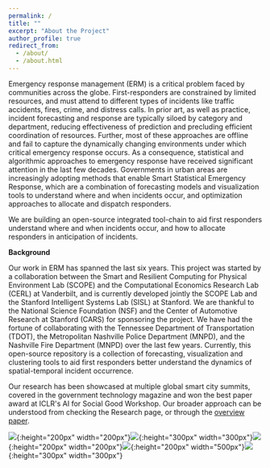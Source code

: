 ```yaml
---
permalink: /
title: ""
excerpt: "About the Project"
author_profile: true
redirect_from: 
  - /about/
  - /about.html
---
```


Emergency response management (ERM) is a critical problem faced by communities across the globe. First-responders are constrained by limited resources, and must attend to different types of incidents like traffic accidents, fires, crime, and distress calls. In prior art, as well as practice, incident forecasting and response are typically siloed by category and department, reducing effectiveness of prediction and precluding efficient coordination of resources. Further, most of these approaches are offline and fail to capture the dynamically changing environments under which critical emergency response occurs. As a consequence, statistical and algorithmic approaches to emergency response have received significant attention in the last few decades. Governments in urban areas are increasingly adopting methods that enable Smart Statistical Emergency Response, which are a combination of forecasting models and visualization tools to understand where and when incidents occur, and optimization approaches to allocate and dispatch responders. 

We are building an open-source integrated tool-chain to aid first responders understand where and when incidents occur, and how to allocate responders in anticipation of incidents.

<b>Background</b>

Our work in ERM has spanned the last six years. This project was started by a collaboration between the Smart and Resilient Computing for Physical Environment Lab (SCOPE) and the Computational Economics Research Lab (CERL) at Vanderbilt, and is currently developed jointly the SCOPE Lab and the Stanford Intelligent Systems Lab (SISL) at Stanford. We are thankful to the National Science Foundation (NSF) and the Center of Automotive Research at Stanford (CARS) for sponsoring the project. We have had the fortune of collaborating with the Tennessee Department of Transportation (TDOT), the Metropolitan Nashville Police Department (MNPD), and the Nashville Fire Department (MNPD) over the last few years. Currently, this open-source repository is a collection of forecasting, visualization and clustering tools to aid first responders better understand the dynamics of spatial-temporal incident occurrence. 

Our research has been showcased at multiple global smart city summits, covered in the government technology magazine and won the best paper award at ICLR's AI for Social Good Workshop. Our broader approach can be understood from checking the Research page, or through the [overview paper](http://statresp.github.io/files/pdfoverview.pdf).


![](http://statresp.github.io/images/vu.jpg){:height="200px" width="200px"}![](http://statresp.github.io/images/stanford.png){:height="300px" width="300px"}![](http://statresp.github.io/images/isisLogo.png){:height="200px" width="200px"}![](http://statresp.github.io/images/CARS.png){:height="200px" width="500px"}![](http://statresp.github.io/images/NSF.png){:height="300px" width="300px"}
